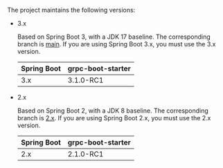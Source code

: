 The project maintains the following versions:

- 3.x

  Based on Spring Boot 3, with a JDK 17 baseline. The corresponding branch is [main](https://github.com/DanielLiu1123/grpc-starter/). If you are using Spring Boot 3.x, you must use the 3.x version.

  | Spring Boot | grpc-boot-starter |
  |-------------|-------------------|
  | 3.x         | 3.1.0-RC1         |

- 2.x

  Based on Spring Boot 2, with a JDK 8 baseline. The corresponding branch is [2.x](https://github.com/DanielLiu1123/grpc-starter/tree/2.x). If you are using Spring Boot 2.x, you must use the 2.x version.

  | Spring Boot | grpc-boot-starter |
  |-------------|-------------------|
  | 2.x         | 2.1.0-RC1         |